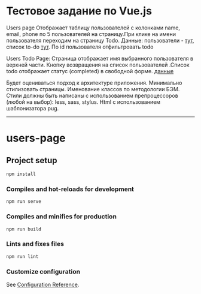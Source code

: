 # Тестовое задание по Vue.js

Users page
Отображает таблицу пользователей с колонками name, email, phone по 5 пользователей на страницу.При клике на имени пользователя переходим на страницу Todo.
Данные: пользователи - [тут](https://jsonplaceholder.typicode.com/users),
список to-do [тут](https://jsonplaceholder.typicode.com/todos). По id пользователя отфильтровать todo


Users Todo Page:
Страница отображает имя выбранного пользователя в верхней части. Кнопку возвращения на список пользователей .Список todo отображает статус (completed) в свободной форме.
[данные](https://jsonplaceholder.typicode.com/todos?userId=2)


Будет оцениваться подход к архитектуре приложения.
Минимально стилизовать страницы.
Именование классов по методологии БЭМ.
Стили должны быть написаны с использованием препроцессоров (любой на выбор): less, sass, stylus.
Html с использованием шаблонизатора pug.


***

# users-page

## Project setup
```
npm install
```

### Compiles and hot-reloads for development
```
npm run serve
```

### Compiles and minifies for production
```
npm run build
```

### Lints and fixes files
```
npm run lint
```

### Customize configuration
See [Configuration Reference](https://cli.vuejs.org/config/).
